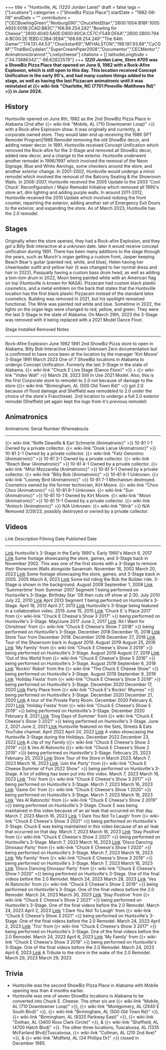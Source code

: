 +++
title = "Huntsville, AL (1220 Jordan Lane)"
draft = false
tags = ["Locations"]
categories = ["ShowBiz Pizza Place"]
startDate = "1982-06-08"
endDate = ""
contributors = ["CECBowlingGreen","Rexburg090","ChuckfeldStan","2600:1004:B18F:1005:A935:501B:2CAD:B83C","168.69.254.242","Bowling for Cheese","2600:4040:5A0E:D900:80CA:CE7C:F549:DFAA","2600:2B00:794A:BC00:2E:1EBD:C3B4:3E8A","168.69.254.249","The 64th Gamer","174.131.44.53","Chuckstar69","MFHALSTON","199.197.93.68","CyCGM","ThatBoiCydalan","SuperCreamPiper2008","Documentor","CECMentor","Animatronicbrainrot","Livelycheese"]
citations = []
latitudeLongitude = ["34.73886342","-86.62822578"]
+++
***1220 Jordan Lane, Store #705* was a ShowBiz Pizza Place that opened on June 8, 1982 with a Rock-Afire Explosion, which is still open to this day.
This location received Concept Unification in the early 90's, and had many custom things added to the stage, as well as having the last Pizzacam animatronic until it was reinstated at {{< wiki-link "Charlotte, NC (7701 Pineville-Matthews Rd)" >}} in June 2024.**

## History

Huntsville opened on June 8th, 1982 as the 2nd ShowBiz Pizza Place in Alabama (2nd after {{< wiki-link "Mobile, AL (710 Downtowner Loop)" >}} with a Rock-afire Explosion show. It was originally and currently, a corporate owned store. They would later end up receiving the 1986 SPT Remodel Program|1988 Remodel removing the old ShowBiz decor, and adding newer decor. In 1991, Huntsville received Concept Unification which removed the Rock-afire for the 3-Stage and removed all ShowBiz decor, added new decor, and a change to the exterior. Huntsville underwent another remodel in 1996/1997 which involved the removal of the Neon Signage, Blue and White Awnings, some checkers around the store, and another exterior change. In 2001-2002, Huntsville would undergo a minor remodel which involved the removal of the Balcony Seating & the Showroom Walls. In 2006-2007, Huntsville received the 2005 Update to the 2003 'Cool Chuck' Reconfiguration / Major Remodel Initiative which removed all 1990's store art, dim lighting and adding purple walls. In around 2011-2012, Huntsville received the 2010 Update which involved redoing the front counter, repainting the exterior, adding another set of Emergency Exit Doors to the exterior, and expanding the store. As of March 2023, Huntsville has the 2.0 remodel.

## Stages

Originally when the store opened, they had a Rock-afire Explosion, and they got a Billy Bob interactive at a unknown date. later it would receive concept unification during 1991. There has been many additions to the stage through the years, such as Munch's organ getting a custom front, Jasper keeping Beach Bear's guitar (painted red, white, and blue), Helen having her cheerleader outfit and yellow hair (it was changed to her normal dress and hair in 2022), Pasqually having a custom bass drum head, as well as adding a tom-tom drum in 2022, Moon being painted white with an American flag on top (Huntsville is known for NASA). Pizzacam had custom black plastic cosmetics, and a metal emblem on the back that states that the Huntsville location has the first black plastic Pizzacam instead of the standard latex cosmetics. Building was removed in 2021, but his spotlight remained functional. The Wink was painted red white and blue. Sometime in 2022, the lights on the organ legs were changed to red, yellow, and green. They were the last 3-Stage in the state of Alabama. On March 29th, 2023 the 3-Stage was removed with it being replaced with a 2021 Model Dance Floor.

  Stage                                                                                           Installed        Removed        Notes
  ----------------------------------------------------------------------------------------------- ---------------- -------------- ---------------------------------------------------------------------------------------------------------------------------------------------------------------------------------------------------------------------------------------------------------------------------------------------------------------------------------------------------------------------------------------------------------
  Rock-Afire Explosion                                                                            June 1982        1991           2nd ShowBiz Pizza store to open in Alabama.
  Billy Bob Interactive                                                                           Unknown          Unknown        Zero documentation but is confirmed to have once been at the location by the manager 'Kirt Moore'
  3-Stage                                                                                         1991             March 2023     One of 7 ShowBiz locations in Alabama to undergo Concept Unification. Formerly the last 3-Stage in the state of Alabama.
  {{< wiki-link "Chuck E Live Stage (Dance Floor)" >}} + {{< wiki-link "Video Wall" >}}   March 29, 2023   Still In Use   2021 Model. Also, this is the first Corporate store to remodel to 2.0 not because of damage to the store ({{< wiki-link "Birmingham, AL (500 Old Town Rd)" >}} got 2.0 because of flood damage and Sheffield was remodeled to 2.0 under the choice of the store's Franchisee). 2nd location to undergo a full 2.0 exterior remodel (Sheffield yet again kept the logo from it's previous remodel)

## Animatronics

  Animatronic                                                           Serial Number   Whereabouts
  --------------------------------------------------------------------- --------------- ----------------------------------------------------------------------------
  {{< wiki-link "Rolfe Dewolfe & Earl Schmerle (Animatronic)" >}}   10-81 1-1       Owned by a private collector.
  {{< wiki-link "Dook Larue (Animatronic)" >}}                      10-81 2-1       Owned by a private collector.
  {{< wiki-link "Fatz Geronimo (Animatronic)" >}}                   10-81 3-1       Owned by a private collector.
  {{< wiki-link "Beach Bear (Animatronic)" >}}                      10-81 4-1       Owned by a private collector.
  {{< wiki-link "Mitzi Mozzarella (Animatronic)" >}}                10-81 5-1       Owned by a private collector.
  {{< wiki-link "Billy Bob (Animatronic)" >}}                       10-81 6-1       Unknown.
  {{< wiki-link "Looney Bird (Animatronic)" >}}                     10-81 7-1       Mechanism destroyed. Cosmetics owned by the former technician, Kirt Moore.
  {{< wiki-link "Choo Choo (Animatronic)" >}}                       10-81 8-1       Unknown.
  {{< wiki-link "Sun (Animatronic)" >}}                             10-81 10-1      Owned by Kirt Moore.
  {{< wiki-link "Moon (Animatronic)" >}}                            10-81 11-1      Owned by a private collector.
  {{< wiki-link "Antioch (Animatronic)" >}}                         N/A             Unknown.
  {{< wiki-link "Wink" >}}                                          N/A             Removed 3/29/23, possibly destroyed or owned by a private collector.

## Videos

  Link                                                  Description                                                                                                                                                                                                                     Filming Date        Published Date
  ----------------------------------------------------- ------------------------------------------------------------------------------------------------------------------------------------------------------------------------------------------------------------------------------- ------------------- -------------------
  [Link](https://youtu.be/x1Gg5Dar1zs)                  Huntsville's 3-Stage in the Early 1990's.                                                                                                                                                                                     Early 1990's       March 6, 2017
  [Link](https://youtu.be/ig3EDNNI5Uw)                  Some footage showcasing the store, games, and 3-Stage back in November 2002. This was one of the first stores with a 3-Stage to remove their Showroom Walls alongside Savannah.                                                 November 16, 2002   March 20, 2023
  [Link](https://youtu.be/nYMMcs3n8Q0)                  Some footage showcasing the store, games, and 3-Stage back in 2005.                                                                                                                                                             2005                March 8, 2023
  [Link](https://www.youtube.com/watch?v=C-oMoGLsZUM)   Some kid riding the Bob the Builder ride. 3-Stage is shown in the background.                                                                                                                                                   August 2008         September 1, 2008
  [Link](https://www.youtube.com/watch?v=0gXhIMrloZE)   'Summertime' from Summer 2007 Segment 1 being performed on Huntsville's 3-Stage. Birthday Star '09 then cuts off show at 2:30.                                                                                              July 2010           July 22, 2010
  [Link](https://youtu.be/ZllmiOw-mqo)                  April 2013 Segment 1 being performed on Huntsville's 3-Stage.                                                                                                                                                                  April 18, 2013      April 27, 2013
  [Link](https://youtu.be/xA_QyjFiqIQ)                  Huntsville's 3-Stage being featured in a collaboration video.                                                                                                                                                                  2015                June 15, 2015
  [Link](https://youtu.be/LfXvn__Nppc)                  'Chuck E.'s Place 2017' from {{< wiki-link "Chuck E Cheese's Show 3 2017" >}} being performed on Huntsville's 3-Stage.                                                                                                 May/June 2017       June 2, 2017
  [Link](https://youtu.be/_dbqC26lq10)                  'All I Want for Christmas' from {{< wiki-link "Chuck E Cheese's Show 7 2018" >}} being performed on Huntsville's 3-Stage.                                                                                               December 2018       December 15, 2018
  [Link](https://youtu.be/b6vFNXprkCY)                  Store Tour from December 2018.                                                                                                                                                                                                  December 2018       December 27, 2018
  [Link](https://www.youtube.com/watch?v=lQe-fjtz0tc)   Tour of the Showroom back in August 2019.                                                                                                                                                                                       August 2019         August 25, 2019
  [Link](https://youtu.be/fmX89ujoau8)                  'My Family' from {{< wiki-link "Chuck E Cheese's Show 3 2019" >}} being performed on Huntsville's 3-Stage.                                                                                                              August 2019         August 27, 2019
  [Link](https://youtu.be/KOYoacDvB1Y)                  'Out of this World from {{< wiki-link "Chuck E Cheese's Show 5 2016" >}} being performed on Huntsville's 3-Stage.                                                                                                        August 2019         September 6, 2019
  [Link](https://youtu.be/FICERktkHr0)                  'Rockin' Robot' from the {{< wiki-link "The Chuck E Cheese Show" >}} being performed on Huntsville's 3-Stage.                                                                                                           August 2019         September 9, 2019
  [Link](https://youtu.be/DkFLCnVcyqg)                  'Holiday Fiesta' from {{< wiki-link "Chuck E Cheese's Show 5 2019" >}} being performed on Huntsville's 3-Stage.                                                                                                         December 2020       December 17, 2020
  [Link](https://youtu.be/R0NR2-1bnvs)                  Party Place from {{< wiki-link "Chuck E's Rockin' Rhymes" >}} being performed on Huntsville's 3-Stage.                                                                                                                   December 2020       December 21, 2020
  [Link](https://youtu.be/DxHkws2RamU)                  A tour of the Private Party Room.                                                                                                                                                                                               December 2020       February 6, 2021
  [Link](https://www.youtube.com/watch?v=vaExmixJuJI)   'Holiday Fiesta' from {{< wiki-link "Chuck E Cheese's Show 5 2019" >}} being performed on Huntsville's 3-Stage.                                                                                                         December 2020       February 8, 2021
  [Link](https://youtu.be/6n-InhqC3so)                  'Dog Days of Summer' from {{< wiki-link "Chuck E Cheese's Show 3 2021" >}} being performed on Huntsville's 3-Stage.                                                                                                     June 2, 2021        June 2, 2021
  [Link](https://youtu.be/yal558LVFto)                  Huntsville featured on the Sets, Streets & Eats YouTube channel.                                                                                                                                                                April 2022          April 24, 2022
  [Link](https://youtu.be/xkrm9ttLtkY)                  A video showcasing the Huntsville 3-Stage during the Holidays.                                                                                                                                                                  December 2022       December 23, 2022
  [Link](https://youtu.be/3bBQFYkx7so)                  A clip of my Family ({{< wiki-link "Chuck E Cheese's Show 3 2019" >}}) & Ves Al Ratoncito ({{< wiki-link "Chuck E Cheese's Show 2 2019" >}}) being performed on Huntsville's 3-Stage.                                February 25, 2023   February 25, 2023
  [Link](https://youtu.be/yGuDuQFrB7E)                  Store Tour of the Store in March 2023.                                                                                                                                                                                          March 7, 2023       March 16, 2023
  [Link](https://youtu.be/aBlXxV9sZKg)                  'Join the Party' from {{< wiki-link "Chuck E Cheese Summer of Fun 2022 Show" >}} being performed on Huntsville's 3-Stage. A lot of editing has been put into this video.                                                 March 7, 2023       March 16, 2023
  [Link](https://youtu.be/Pg3yHs3gGsY)                  'Trio' from {{< wiki-link "Chuck E Cheese's Show 3 2017" >}} being performed on Huntsville's 3-Stage.                                                                                                                   March 7, 2023       March 16, 2023
  [Link](https://youtu.be/qeVNnfkm0H4)                  'Game On' from {{< wiki-link "Chuck E Cheese's Show 1 2020" >}} being performed on Huntsville's 3-Stage.                                                                                                                March 7, 2023       March 16, 2023
  [Link](https://youtu.be/_zlAA5F0XFI)                  'Ves Al Ratoncito' from {{< wiki-link "Chuck E Cheese's Show 2 2019" >}} being performed on Huntsville's 3-Stage. Chuck E was being maintained in this video because of an air leak that occurred on that day.          March 7, 2023       March 16, 2023
  [Link](https://youtu.be/C_-I0Y9cYXQ)                  'I Dare You Not To Laugh' from {{< wiki-link "Chuck E Cheese's Show 3 2021" >}} being performed on Huntsville's 3-Stage. Chuck E was being maintained in this video because of an air leak that occurred on that day.   March 7, 2023       March 16, 2023
  [Link](https://youtu.be/_QN69Ydocow)                  'Stay Positive' from {{< wiki-link "Chuck E Cheese's Show 2 2021" >}} being performed on Huntsville's 3-Stage.                                                                                                          March 7, 2023       March 16, 2023
  [Link](https://youtu.be/zg1XMz-nqJo)                  'Disco Dancing Dinosaur Party' from {{< wiki-link "Chuck E Cheese's Show 1 2020" >}} being performed on Huntsville's 3-Stage.                                                                                           March 7, 2023       March 16, 2023
  [Link](https://youtu.be/lxKvEnVF1uA)                  'My Family' from {{< wiki-link "Chuck E Cheese's Show 3 2019" >}} being performed on Huntsville's 3-Stage.                                                                                                              March 7, 2023       March 16, 2023
  [Link](https://youtu.be/fo1cS0aEFz8)                  'Disco Dancing Dinosaur Party' from {{< wiki-link "Chuck E Cheese's Show 1 2020" >}} being performed on Huntsville's 3-Stage. One of the final videos before the 2.0 Remodel.                                           March 24, 2023      March 28, 2023
  [Link](https://youtu.be/uwB1Z-zAHAs)                  'Ves Al Ratoncito' from {{< wiki-link "Chuck E Cheese's Show 2 2019" >}} being performed on Huntsville's 3-Stage. One of the final videos before the 2.0 Remodel.                                                       March 24, 2023      March 30, 2023
  [Link](https://youtu.be/eNIH1gk4Ttk)                  'Stay Positive' from {{< wiki-link "Chuck E Cheese's Show 2 2021" >}} being performed on Huntsville's 3-Stage. One of the final videos before the 2.0 Remodel.                                                          March 24, 2023      April 2, 2023
  [Link](https://youtu.be/e_FZU8HdYpI)                  'I Dare You Not To Laugh' from {{< wiki-link "Chuck E Cheese's Show 3 2021" >}} being performed on Huntsville's 3-Stage. One of the final videos before the 2.0 Remodel.                                                March 24, 2023      April 2, 2023
  [Link](https://youtu.be/SX6o1TS240g)                  'Trio' from {{< wiki-link "Chuck E Cheese's Show 3 2017" >}} being performed on Huntsville's 3-Stage. One of the final videos before the 2.0 Remodel.                                                                   March 24, 2023      April 6, 2023
  [Link](https://youtu.be/woJstdvUbKA)                  'My Family' from {{< wiki-link "Chuck E Cheese's Show 3 2019" >}} being performed on Huntsville's 3-Stage. One of the final videos before the 2.0 Remodel.                                                              March 24, 2023      April 6, 2023
  [Link](https://youtu.be/Cak30c3f8Pk)                  A Tribute to the store in the wake of the 2.0 Remodel.                                                                                                                                                                          March 29, 2023      March 29, 2023

## Trivia

- Huntsville was the second ShowBiz Pizza Place in Alabama with Mobile opening less than 4 months earlier.
- Huntsville was one of seven ShowBiz locations in Alabama to be converted into Chuck E. Cheese. The other six are {{< wiki-link "Mobile, AL (710 Downtowner Loop)" >}}, {{< wiki-link "Montgomery, AL (2940 E South Blvd)" >}}, {{< wiki-link "Birmingham, AL (500 Old Town Rd)" >}}, {{< wiki-link "Birmingham, AL (9325 Parkway East)" >}}, {{< wiki-link "Dothan, AL (3400 Ross Clark Circle)" >}}, & {{< wiki-link "Sheffield, AL (4700 Hatch Blvd)" >}}. The other three locations, Tuscaloosa, AL (1335 McFarland Blvd)|Tuscaloosa, {{< wiki-link "Cullman, AL (210 2nd Ave)" >}}, & {{< wiki-link "Midfield, AL (34 Phillips Dr)" >}} closed in December 1985.
